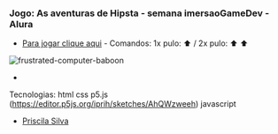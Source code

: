 ### Jogo: As aventuras de Hipsta - semana imersaoGameDev - Alura

- [Para jogar clique aqui](https://iprih.github.io/game-alura/game-aventuras-de-ripsta.html) - Comandos: 1x pulo: :arrow_up: / 2x pulo: :arrow_up: :arrow_up: 	

![frustrated-computer-baboon](https://media.giphy.com/media/ic1otpfvrN8s7VFiaQ/giphy-downsized-large.gif) <p>

- [Video da aplicação]: https://youtu.be/gxTjskeQMxk

Tecnologias: 
 html
 css
 p5.js (https://editor.p5js.org/iprih/sketches/AhQWzweeh)
 javascript

- [Priscila Silva](https://linkedin.com/in/silva-priscila)